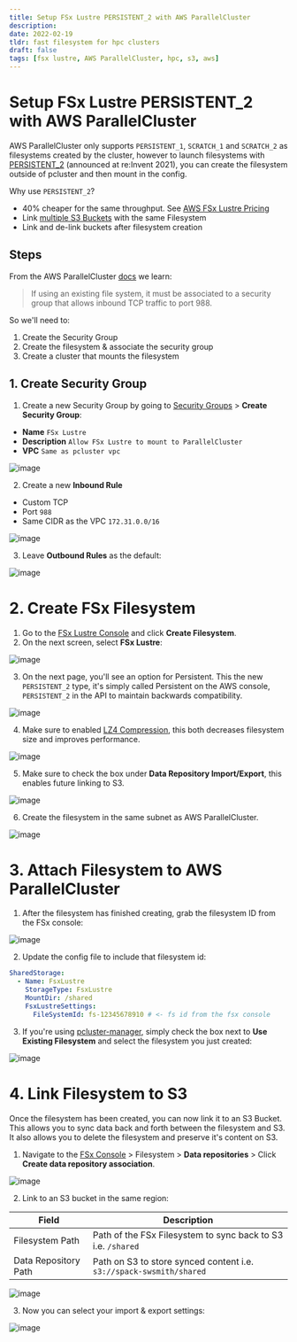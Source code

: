 ```yaml
---
title: Setup FSx Lustre PERSISTENT_2 with AWS ParallelCluster
description:
date: 2022-02-19
tldr: fast filesystem for hpc clusters
draft: false
tags: [fsx lustre, AWS ParallelCluster, hpc, s3, aws]
---
```


# Setup FSx Lustre PERSISTENT_2 with AWS ParallelCluster

AWS ParallelCluster only supports `PERSISTENT_1`, `SCRATCH_1` and `SCRATCH_2` as filesystems created by the cluster, however to launch filesystems with [PERSISTENT_2](https://docs.aws.amazon.com/fsx/latest/LustreGuide/using-fsx-lustre.html#persistent-2-lustre) (announced at re:Invent 2021), you can create the filesystem outside of pcluster and then mount in the config.

Why use `PERSISTENT_2`?

* 40% cheaper for the same throughput. See [AWS FSx Lustre Pricing](https://aws.amazon.com/fsx/lustre/pricing/)
* Link [multiple S3 Buckets](https://aws.amazon.com/about-aws/whats-new/2021/11/amazon-fsx-lustre-s3-buckets/) with the same Filesystem
* Link and de-link buckets after filesystem creation 

## Steps

From the AWS ParallelCluster [docs](https://docs.aws.amazon.com/parallelcluster/latest/ug/fsx-section.html) we learn:

> If using an existing file system, it must be associated to a security group that allows inbound TCP traffic to port 988.

So we'll need to:

1. Create the Security Group
2. Create the filesystem & associate the security group
3. Create a cluster that mounts the filesystem

## 1. Create Security Group

1. Create a new Security Group by going to [Security Groups](https://console.aws.amazon.com/ec2/v2/home?#SecurityGroups:) > **Create Security Group**: 

* **Name** `FSx Lustre`
* **Description** `Allow FSx Lustre to mount to ParallelCluster`
* **VPC** `Same as pcluster vpc`

![image](https://user-images.githubusercontent.com/5545980/151906824-d82e94c3-556f-4308-96d0-50c5ce4d900b.png)

2. Create a new **Inbound Rule**

* Custom TCP
* Port `988` 
* Same CIDR as the VPC `172.31.0.0/16`

![image](https://user-images.githubusercontent.com/5545980/151906849-ebc39085-a21b-47de-8d48-788ee9690ed0.png)

3. Leave **Outbound Rules** as the default:

![image](https://user-images.githubusercontent.com/5545980/151907435-2720da9c-a536-46b4-a8c1-4151e4e13098.png)


# 2. Create FSx Filesystem

1. Go to the [FSx Lustre Console](https://console.aws.amazon.com/fsx/home) and click **Create Filesystem**.
2. On the next screen, select **FSx Lustre**:

![image](https://user-images.githubusercontent.com/5545980/151897695-4dc29278-a9f4-446c-ad13-1a7b95463fb0.png)

3. On the next page, you'll see an option for Persistent. This the new `PERSISTENT_2` type, it's simply called Persistent on the AWS console, `PERSISTENT_2` in the API to maintain backwards compatibility. 

![image](https://user-images.githubusercontent.com/5545980/151899715-0718fc65-95d9-4378-ac74-345625fb06ab.png)

4. Make sure to enabled [LZ4 Compression](https://docs.aws.amazon.com/fsx/latest/LustreGuide/data-compression.html), this both decreases filesystem size and improves performance.

![image](https://user-images.githubusercontent.com/5545980/151899284-d39a42be-28b8-44f4-8ba8-a8f9a57ddd8b.png)

5. Make sure to check the box under **Data Repository Import/Export**, this enables future linking to S3.

![image](https://user-images.githubusercontent.com/5545980/151897852-01da3aba-bdd3-4200-ba94-6f91b22de94c.png)

6. Create the filesystem in the same subnet as AWS ParallelCluster.

![image](https://user-images.githubusercontent.com/5545980/151897874-6c5efd5b-cdcb-4da8-9d45-296fa50f4744.png)

# 3. Attach Filesystem to AWS ParallelCluster

1. After the filesystem has finished creating, grab the filesystem ID from the FSx console:

![image](https://user-images.githubusercontent.com/5545980/151900380-af659899-71dc-44aa-9710-94dca4ec2aef.png)

2. Update the config file to include that filesystem id:

```yaml
SharedStorage:
  - Name: FsxLustre
    StorageType: FsxLustre
    MountDir: /shared
    FsxLustreSettings:
      FileSystemId: fs-12345678910 # <- fs id from the fsx console
```

3. If you're using [pcluster-manager](https://github.com/aws-samples/pcluster-manager), simply check the box next to **Use Existing Filesystem** and select the filesystem you just created:

![image](https://user-images.githubusercontent.com/5545980/151900585-e80b9a61-4e87-4a65-9d3a-56ac4af690fe.png)

# 4. Link Filesystem to S3

Once the filesystem has been created, you can now link it to an S3 Bucket. This allows you to sync data back and forth between the filesystem and S3. It also allows you to delete the filesystem and preserve it's content on S3. 

1. Navigate to the [FSx Console](https://console.aws.amazon.com/fsx/home) > Filesystem > **Data repositories** > Click **Create data repository association**.

![image](https://user-images.githubusercontent.com/5545980/154818591-b3e37a01-4177-4f73-a716-a8e04cd29cc2.png)

2. Link to an S3 bucket in the same region:

| Field      | Description |
| ----------- | ----------- |
| Filesystem Path      | Path of the FSx Filesystem to sync back to S3 i.e. `/shared`       |
| Data Repository Path   | Path on S3 to store synced content  i.e. `s3://spack-swsmith/shared`     |

![image](https://user-images.githubusercontent.com/5545980/154818875-a3f7f946-2b83-4bb1-82ae-45c3257b4540.png)

3. Now you can select your import & export settings:

![image](https://user-images.githubusercontent.com/5545980/154818899-93ce108f-a539-4eeb-a538-8856b9a34ca3.png)

